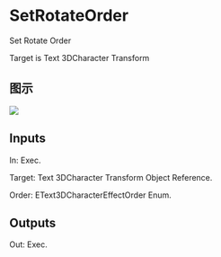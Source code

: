 # SetRotateOrder

Set Rotate Order

Target is Text 3DCharacter Transform

## 图示

![]($-20221218-20465429.png)

## Inputs

In: Exec.

Target: Text 3DCharacter Transform Object Reference.

Order: EText3DCharacterEffectOrder Enum.  

## Outputs

Out: Exec.

